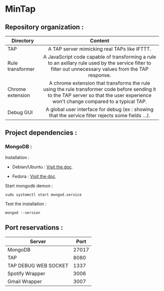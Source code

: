 # MinTap

## Repository organization :

| Directory   |      Content      |
|----------|:-------------:|
| TAP |    A TAP server mimicking real TAPs like IFTTT.   |
| Rule transformer |    A JavaScript code capable of transforming a rule to an axillary rule used by the service filter to filter out unnecessary values from the TAP response.   |
| Chrome extension | A chrome extension that transforms the rule using the rule transformer code before sending it to the TAP server so that the user experience won't change compared to a typical TAP. |
| Debug GUI |  A global user interface for debug (ex : showing that the service filter rejects some fields …). |

## Project dependencies :

### MongoDB :

Installation :

* Debian/Ubuntu : [Visit the doc](https://www.mongodb.com/docs/manual/tutorial/install-mongodb-on-ubuntu/).

* Fedora : [Visit the doc](https://developer.fedoraproject.org/tech/database/mongodb/about.html).

Start mongodb demon :

    sudo systemctl start mongod.service

Test the installation :

    mongod --version


## Port reservations :

| Server | Port |
|-----|-----|
|MongoDB|27017|
|TAP|8080|
|TAP DEBUG WEB SOCKET|1337|
|Spotify Wrapper|3006|
|Gmail Wrapper|3007|
